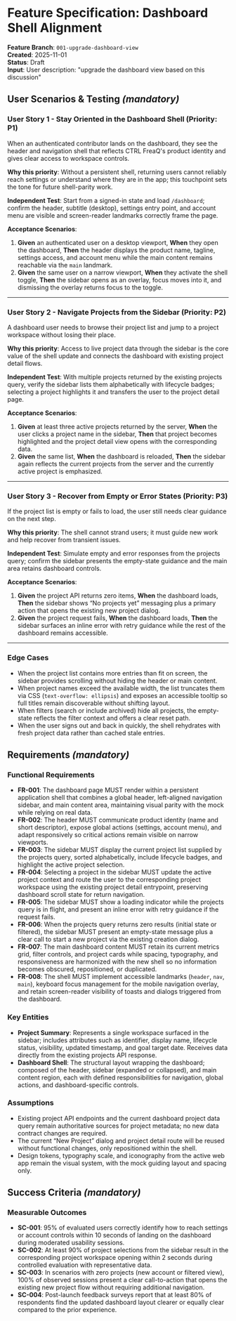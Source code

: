 # Feature Specification: Dashboard Shell Alignment

**Feature Branch**: `001-upgrade-dashboard-view`  
**Created**: 2025-11-01  
**Status**: Draft  
**Input**: User description: "upgrade the dashboard view based on this
discussion"

## User Scenarios & Testing _(mandatory)_

### User Story 1 - Stay Oriented in the Dashboard Shell (Priority: P1)

When an authenticated contributor lands on the dashboard, they see the header
and navigation shell that reflects CTRL FreaQ's product identity and gives clear
access to workspace controls.

**Why this priority**: Without a persistent shell, returning users cannot
reliably reach settings or understand where they are in the app; this touchpoint
sets the tone for future shell-parity work.

**Independent Test**: Start from a signed-in state and load `/dashboard`;
confirm the header, subtitle (desktop), settings entry point, and account menu
are visible and screen-reader landmarks correctly frame the page.

**Acceptance Scenarios**:

1. **Given** an authenticated user on a desktop viewport, **When** they open the
   dashboard, **Then** the header displays the product name, tagline, settings
   access, and account menu while the main content remains reachable via the
   `main` landmark.
2. **Given** the same user on a narrow viewport, **When** they activate the
   shell toggle, **Then** the sidebar opens as an overlay, focus moves into it,
   and dismissing the overlay returns focus to the toggle.

---

### User Story 2 - Navigate Projects from the Sidebar (Priority: P2)

A dashboard user needs to browse their project list and jump to a project
workspace without losing their place.

**Why this priority**: Access to live project data through the sidebar is the
core value of the shell update and connects the dashboard with existing project
detail flows.

**Independent Test**: With multiple projects returned by the existing projects
query, verify the sidebar lists them alphabetically with lifecycle badges;
selecting a project highlights it and transfers the user to the project detail
page.

**Acceptance Scenarios**:

1. **Given** at least three active projects returned by the server, **When** the
   user clicks a project name in the sidebar, **Then** that project becomes
   highlighted and the project detail view opens with the corresponding data.
2. **Given** the same list, **When** the dashboard is reloaded, **Then** the
   sidebar again reflects the current projects from the server and the currently
   active project is emphasized.

---

### User Story 3 - Recover from Empty or Error States (Priority: P3)

If the project list is empty or fails to load, the user still needs clear
guidance on the next step.

**Why this priority**: The shell cannot strand users; it must guide new work and
help recover from transient issues.

**Independent Test**: Simulate empty and error responses from the projects
query; confirm the sidebar presents the empty-state guidance and the main area
retains dashboard controls.

**Acceptance Scenarios**:

1. **Given** the project API returns zero items, **When** the dashboard loads,
   **Then** the sidebar shows “No projects yet” messaging plus a primary action
   that opens the existing new project dialog.
2. **Given** the project request fails, **When** the dashboard loads, **Then**
   the sidebar surfaces an inline error with retry guidance while the rest of
   the dashboard remains accessible.

---

### Edge Cases

- When the project list contains more entries than fit on screen, the sidebar
  provides scrolling without hiding the header or main content.
- When project names exceed the available width, the list truncates them via CSS
  (`text-overflow: ellipsis`) and exposes an accessible tooltip so full titles
  remain discoverable without shifting layout.
- When filters (search or include archived) hide all projects, the empty-state
  reflects the filter context and offers a clear reset path.
- When the user signs out and back in quickly, the shell rehydrates with fresh
  project data rather than cached stale entries.

## Requirements _(mandatory)_

### Functional Requirements

- **FR-001**: The dashboard page MUST render within a persistent application
  shell that combines a global header, left-aligned navigation sidebar, and main
  content area, maintaining visual parity with the mock while relying on real
  data.
- **FR-002**: The header MUST communicate product identity (name and short
  descriptor), expose global actions (settings, account menu), and adapt
  responsively so critical actions remain visible on narrow viewports.
- **FR-003**: The sidebar MUST display the current project list supplied by the
  projects query, sorted alphabetically, include lifecycle badges, and highlight
  the active project selection.
- **FR-004**: Selecting a project in the sidebar MUST update the active project
  context and route the user to the corresponding project workspace using the
  existing project detail entrypoint, preserving dashboard scroll state for
  return navigation.
- **FR-005**: The sidebar MUST show a loading indicator while the projects query
  is in flight, and present an inline error with retry guidance if the request
  fails.
- **FR-006**: When the projects query returns zero results (initial state or
  filtered), the sidebar MUST present an empty-state message plus a clear call
  to start a new project via the existing creation dialog.
- **FR-007**: The main dashboard content MUST retain its current metrics grid,
  filter controls, and project cards while spacing, typography, and
  responsiveness are harmonized with the new shell so no information becomes
  obscured, repositioned, or duplicated.
- **FR-008**: The shell MUST implement accessible landmarks (`header`, `nav`,
  `main`), keyboard focus management for the mobile navigation overlay, and
  retain screen-reader visibility of toasts and dialogs triggered from the
  dashboard.

### Key Entities

- **Project Summary**: Represents a single workspace surfaced in the sidebar;
  includes attributes such as identifier, display name, lifecycle status,
  visibility, updated timestamp, and goal target date. Receives data directly
  from the existing projects API response.
- **Dashboard Shell**: The structural layout wrapping the dashboard; composed of
  the header, sidebar (expanded or collapsed), and main content region, each
  with defined responsibilities for navigation, global actions, and
  dashboard-specific controls.

### Assumptions

- Existing project API endpoints and the current dashboard project data query
  remain authoritative sources for project metadata; no new data contract
  changes are required.
- The current “New Project” dialog and project detail route will be reused
  without functional changes, only repositioned within the shell.
- Design tokens, typography scale, and iconography from the active web app
  remain the visual system, with the mock guiding layout and spacing only.

## Success Criteria _(mandatory)_

### Measurable Outcomes

- **SC-001**: 95% of evaluated users correctly identify how to reach settings or
  account controls within 10 seconds of landing on the dashboard during
  moderated usability sessions.
- **SC-002**: At least 90% of project selections from the sidebar result in the
  corresponding project workspace opening within 2 seconds during controlled
  evaluation with representative data.
- **SC-003**: In scenarios with zero projects (new account or filtered view),
  100% of observed sessions present a clear call-to-action that opens the
  existing new project flow without requiring additional navigation.
- **SC-004**: Post-launch feedback surveys report that at least 80% of
  respondents find the updated dashboard layout clearer or equally clear
  compared to the prior experience.
